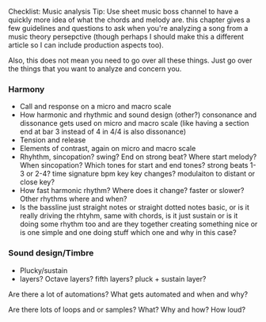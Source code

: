 Checklist: Music analysis
Tip: Use sheet music boss channel to have a quickly more idea of what the chords and melody are.
this chapter gives a few guidelines and questions to ask when you're analyzing a song from a music theory persepctive (though perhaps I should make this a different article so I can include production aspects too).

Also, this does not mean you need to go over all these things. Just go over the things that you want to analyze and concern you.
### Harmony
- Call and response on a micro and macro scale
- How harmonic and rhythmic and sound design (other?) consonance and dissonance gets used on micro and macro scale (like having a section end at bar 3 instead of 4 in 4/4 is also dissonance)
- Tension and release
- Elements of contrast, again on micro and macro scale
- Rhyhthm, sincopation? swing? End on strong beat? Where start melody? When sincopation? Which tones for start and end tones? strong beats 1-3 or 2-4? time signature bpm key key changes? modulaiton to distant or close key?
- How fast harmonic rhythm? Where does it change? faster or slower? Other rhythms where and when?
- Is the bassline just straight notes or straight dotted notes basic, or is it really driving the rhtyhm, same with chords, is it just sustain or is it doing some rhythm too and are they together creating something nice or is one simple and one doing stuff which one and why in this case?
### Sound design/Timbre
- Plucky/sustain
- layers? Octave layers? fifth layers? pluck + sustain layer?

Are there a lot of automations? What gets automated and when and why?

Are there lots of loops and or samples? What? Why and how? How loud?
